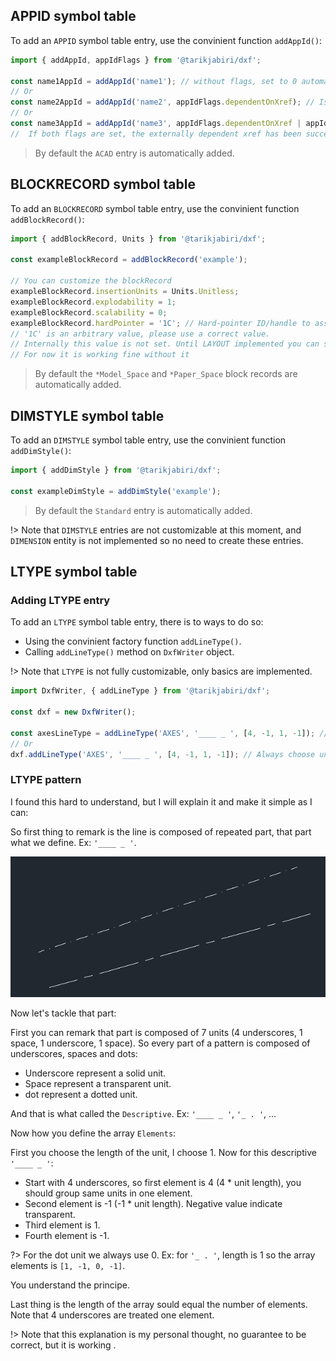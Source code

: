 
## APPID symbol table

To add an ```APPID``` symbol table entry, use the convinient function ```addAppId()```:

```js
import { addAppId, appIdFlags } from '@tarikjabiri/dxf';

const name1AppId = addAppId('name1'); // without flags, set to 0 automatically.
// Or
const name2AppId = addAppId('name2', appIdFlags.dependentOnXref); // Is externally dependent on an xref.
// Or
const name3AppId = addAppId('name3', appIdFlags.dependentOnXref | appIdFlags.xrefResolved);
//  If both flags are set, the externally dependent xref has been successfully resolved.
```

> By default the ```ACAD``` entry is automatically added.

## BLOCKRECORD symbol table

To add an ```BLOCKRECORD``` symbol table entry, use the convinient function ```addBlockRecord()```:

```js
import { addBlockRecord, Units } from '@tarikjabiri/dxf';

const exampleBlockRecord = addBlockRecord('example');

// You can customize the blockRecord
exampleBlockRecord.insertionUnits = Units.Unitless;
exampleBlockRecord.explodability = 1;
exampleBlockRecord.scalability = 0;
exampleBlockRecord.hardPointer = '1C'; // Hard-pointer ID/handle to associated LAYOUT object.
// '1C' is an arbitrary value, please use a correct value.
// Internally this value is not set. Until LAYOUT implemented you can set it.
// For now it is working fine without it
```

> By default the ```*Model_Space``` and ```*Paper_Space``` block records are automatically added.

## DIMSTYLE symbol table

To add an ```DIMSTYLE``` symbol table entry, use the convinient function ```addDimStyle()```:

```js
import { addDimStyle } from '@tarikjabiri/dxf';

const exampleDimStyle = addDimStyle('example');

```

> By default the ```Standard``` entry is automatically added.

!> Note that ```DIMSTYLE``` entries are not customizable at this moment, and ```DIMENSION``` entity is not implemented so no need to create these entries.

## LTYPE symbol table

### Adding LTYPE entry

To add an ```LTYPE``` symbol table entry, there is to ways to do so:

- Using the convinient factory function ```addLineType()```.
- Calling ```addLineType()``` method on ```DxfWriter``` object.

!> Note that ```LTYPE``` is not fully customizable, only basics are implemented.

```js
import DxfWriter, { addLineType } from '@tarikjabiri/dxf';

const dxf = new DxfWriter();

const axesLineType = addLineType('AXES', '____ _ ', [4, -1, 1, -1]); // Use this function if you want to store a refrence to line type object.
// Or
dxf.addLineType('AXES', '____ _ ', [4, -1, 1, -1]); // Always choose unique names.
```

### LTYPE pattern

I found this hard to understand, but I will explain it and make it simple as I can:

So first thing to remark is the line is composed of repeated part, that part what we define. Ex: ```'____ _ '```.

![logo](_media/linetype-axes.png)

Now let's tackle that part:

First you can remark that part is composed of 7 units (4 underscores, 1 space, 1 underscore, 1 space).
So every part of a pattern is composed of underscores, spaces and dots:

- Underscore represent a solid unit.
- Space represent a transparent unit.
- dot represent a dotted unit.

And that is what called the ```Descriptive```. Ex: ```'____ _ '```, ```'_ . '```, ...

Now how you define the array ```Elements```:

First you choose the length of the unit, I choose 1.
Now for this descriptive ```'____ _ '```:

- Start with 4 underscores, so first element is 4 (4 * unit length), you should group same units in one element.
- Second element is -1 (-1 * unit length). Negative value indicate transparent.
- Third element is 1.
- Fourth element is -1.

?> For the dot unit we always use 0. Ex: for ```'_ . '```, length is 1 so the array elements is ```[1, -1, 0, -1]```.

You understand the principe.

Last thing is the length of the array sould equal the number of elements. Note that 4 underscores are treated one element.

!> Note that this explanation is my personal thought, no guarantee to be correct, but it is working .
